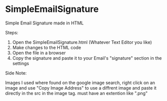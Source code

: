 # SimpleEmailSignature
Simple Email Signature made in HTML

Steps: 
1. Open the SimpleEmailSignature.html (Whatever Text Editor you like)
2. Make changes to the HTML code
3. Open the file in a browser
4. Copy the signature and paste it to your Email's "signature" section in the settings

Side Note:

Images I used where found on the google image search, right click on an image and use "Copy Image Address" to use a diffrent image and paste it directly in the src in the image tag. 
must have an extention like ".png"
